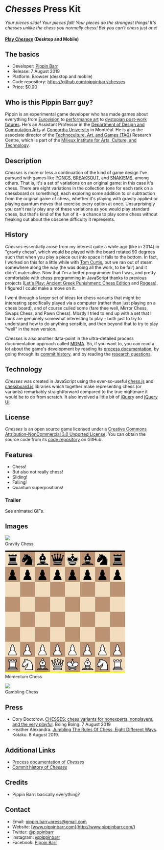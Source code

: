 # _Chesses_ Press Kit

_Your pieces slide! Your pieces fall! Your pieces do the strangest things! It's chesses unlike the chess you normally chess! Bet you can't chess just one!_

#### [Play _Chesses_](https://pippinbarr.github.io/chesses) (Desktop and Mobile)

## The basics

* Developer: [Pippin Barr](http://www.pippinbarr.com/)
* Release: 7 August 2019
* Platform: Browser (desktop and mobile)
* Code repository: https://github.com/pippinbarr/chesses
* Price: $0.00

## Who is this Pippin Barr guy?

Pippin is an experimental game developer who has made games about everything from [Eurovision](http://www.pippinbarr.com/2012/03/27/epic-sax-game/) to [performance art](http://www.pippinbarr.com/2011/09/14/the-artist-is-present/) to [dystopian post-work futures](http://www.pippinbarr.com/games/2017/07/03/it-is-as-if-you-were-doing-work.html). He's an Assistant Professor in the [Department of Design and Computation Arts](http://www.concordia.ca/finearts/design.html) at [Concordia University](http://www.concordia.ca/) in Montréal. He is also the associate director of the [Technoculture, Art, and Games (TAG)](http://tag.hexagram.ca/) Research Centre, which is part of the [Milieux Institute for Arts, Culture, and Technology](http://milieux.concordia.ca/).

## Description

_Chesses_ is more or less a continuation of the kind of game design I've pursued with games like [PONGS](https://www.pippinbarr.com/2012/04/11/pongs/), [BREAKSOUT](https://www.pippinbarr.com/2015/10/01/breaksout/), and [SNAKISMS](https://www.pippinbarr.com/2017/01/25/snakisms/), among others. That is, it's a set of variations on an original game: in this case it's chess. There are eight variations in the collection (one for each rank on a chessboard or something), each exploring some addition to or subtraction from the original game of chess, whether it's playing with gravity applied or playing quantum moves that exercise every option at once. Unsurprisingly you can't really play any of these variations as you would play standard chess, but that's kind of the fun of it - a chance to play some chess without freaking out about the obscene difficulty it represents.

## History

_Chesses_ essentially arose from my interest quite a while ago (like in 2014) in "gravity chess", which would be played with the board rotated 90 degrees such that when you play a piece out into space it falls to the bottom. In fact, I worked on this for a little while with [Tom Curtis](https://dinosaursandmoustaches.com/), but we ran out of steam somewhere along the way (he was doing all the work, to be fair) and it didn't materialise. Now that I'm a better programmer than I was, and pretty comfortable with chess programming in JavaScript thanks to previous projects ([Let's Play: Ancient Greek Punishment: Chess Edition](https://www.pippinbarr.com/games/2019/04/23/lets-play-ancient-greek-punishment-chess-edition.html) and [Rogess](https://www.pippinbarr.com/games/2019/05/21/rogess.html)), I figured I could make a move on it.

I went through a larger set of ideas for chess variants that might be interesting specifically played via a computer (rather than just playing on a chess board), and of course culled some (fare thee well, Mirror Chess, Swaps Chess, and Pawn Chess). Mostly I tried to end up with a set that I think are genuinely somewhat interesting to play - both just to try to understand how to do anything sensible, and then beyond that to try to play "well" in the new version.

_Chesses_ is also another data-point in the ultra-detailed process documentation approach called [MDMA](http://www.gamesasresearch.com/mdma). So, if you want to, you can read a lot about the game's development by reading its [process documentation](https://github.com/pippinbarr/chesses/blob/master/process/README.md), by going through its [commit history](https://github.com/pippinbarr/chesses/commits/master), and by reading the [research questions](https://github.com/pippinbarr/chesses/blob/master/process/research-questions.md).

## Technology

_Chesses_ was created in JavaScript using the ever-so-useful [chess.js](https://github.com/jhlywa/chess.js) and [chessboard.js](https://chessboardjs.com/) libraries which together make representing chess (or variants) remarkably straightforward compared to the true nightmare it would be to do from scratch. It also involved a little bit of [jQuery](https://jquery.com/) and [jQuery UI](https://jqueryui.com/).

## License

_Chesses_ is an open source game licensed under a [Creative Commons Attribution-NonCommercial 3.0 Unported License](http://creativecommons.org/licenses/by-nc/3.0/). You can obtain the source code from its [code repository](https://github.com/pippinbarr/chesses) on GitHub.

## Features

- Chess!
- But also not really chess!
- Sliding!
- Falling!
- Quantum superpositions!

### Trailer

See animated GIFs.

## Images

![](images/gravity-chess.gif)  
Gravity Chess

![](images/momentum-chess.gif)  
Momentum Chess

![](images/gambling-chess.gif)  
Gambling Chess

## Press

- Cory Doctorow. [CHESSES: chess variants for nonexperts, nonplayers, and the very playful](https://boingboing.net/2019/08/07/ludic-chess.html). Boing Boing. 7 August 2019
- Heather Alexandra. [Jumbling The Rules Of Chess, Eight Different Ways](https://kotaku.com/jumbling-the-rules-of-chess-eight-different-ways-1837078047). Kotaku. 8 August 2019.

## Additional Links

- [Process documentation of _Chesses_](https://github.com/pippinbarr/chesses/blob/master/process/README.md)
- [Commit history of _Chesses_](https://github.com/pippinbarr/chesses/commits/master)

## Credits

* Pippin Barr: basically everything?

## Contact

* Email: [pippin.barr+press@gmail.com](mailto:pippin.barr+press@gmail.com)
* Website: [www.pippinbarr.com](http://www.pippinbarr.com/)
* Twitter: [@pippinbarr](https://www.twitter.com/pippinbarr)
* Instagram: [@pippinbarr](https://www.instagram.com/pippinbarr)
* Facebook: [Pippin Barr](http://www.facebook.com/pippin.barr)
